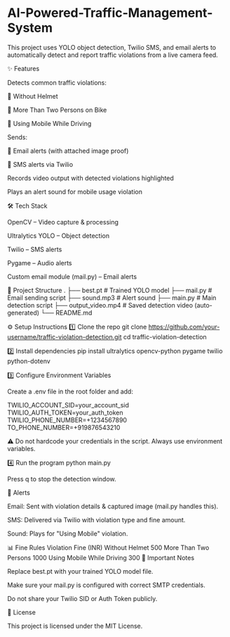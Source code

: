 # AI-Powered-Traffic-Management-System
This project uses YOLO object detection, Twilio SMS, and email alerts to automatically detect and report traffic violations from a live camera feed.

✨ Features

Detects common traffic violations:

🚫 Without Helmet

👥 More Than Two Persons on Bike

📱 Using Mobile While Driving

Sends:

📧 Email alerts (with attached image proof)

📱 SMS alerts via Twilio

Records video output with detected violations highlighted

Plays an alert sound for mobile usage violation

🛠️ Tech Stack

OpenCV
 – Video capture & processing

Ultralytics YOLO
 – Object detection

Twilio
 – SMS alerts

Pygame
 – Audio alerts

Custom email module (mail.py) – Email alerts

📂 Project Structure
.
├── best.pt              # Trained YOLO model
├── mail.py              # Email sending script
├── sound.mp3            # Alert sound
├── main.py              # Main detection script
├── output_video.mp4     # Saved detection video (auto-generated)
└── README.md

⚙️ Setup Instructions
1️⃣ Clone the repo
git clone https://github.com/your-username/traffic-violation-detection.git
cd traffic-violation-detection

2️⃣ Install dependencies
pip install ultralytics opencv-python pygame twilio python-dotenv

3️⃣ Configure Environment Variables

Create a .env file in the root folder and add:

TWILIO_ACCOUNT_SID=your_account_sid
TWILIO_AUTH_TOKEN=your_auth_token
TWILIO_PHONE_NUMBER=+1234567890
TO_PHONE_NUMBER=+919876543210


⚠️ Do not hardcode your credentials in the script. Always use environment variables.

4️⃣ Run the program
python main.py


Press q to stop the detection window.

📧 Alerts

Email: Sent with violation details & captured image (mail.py handles this).

SMS: Delivered via Twilio with violation type and fine amount.

Sound: Plays for "Using Mobile" violation.

📊 Fine Rules
Violation	Fine (INR)
Without Helmet	500
More Than Two Persons	1000
Using Mobile While Driving	300
🚨 Important Notes

Replace best.pt with your trained YOLO model file.

Make sure your mail.py is configured with correct SMTP credentials.

Do not share your Twilio SID or Auth Token publicly.

📜 License

This project is licensed under the MIT License.
